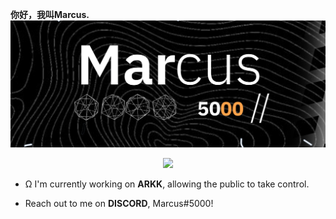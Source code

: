 **你好，我叫Marcus.**
<img src="/bannerGithub.png">
<p align="center">
  <img src="https://github-readme-stats.vercel.app/api?username=marcu-s&count_private=true&show_icons=true&theme=synthwave" />
</p>

- Ω I'm currently working on **ARKK**, allowing the public to take control. 

- Reach out to me on **DISCORD**, Marcus#5000!
<!--
\\
Here are some ideas to get you started:

- 🔭 I’m currently working on ...
- 🌱 I’m currently learning ...
- 👯 I’m looking to collaborate on ...
- 🤔 I’m looking for help with ...
- 💬 Ask me about ...
- 📫 How to reach me: ...
- 😄 Pronouns: ...
- ⚡ Fun fact: ...
-->
